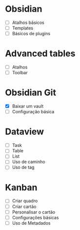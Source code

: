 # Obsidian
- [ ] Atalhos básicos
- [ ] Templates
- [ ] Básicos de plugins

# Advanced tables
- [ ] Atalhos
- [ ] Toolbar

# Obsidian Git
- [x] Baixar um vault
- [ ] Configuração básica

# Dataview
- [ ] Task
- [ ] Table
- [ ] List
- [ ] Uso de caminho
- [ ] Uso de tag

# Kanban
- [ ] Criar quadro
- [ ] Criar cartão
- [ ] Personalisar o cartão
- [ ] Configurações básicas
- [ ] Uso de Metadados

